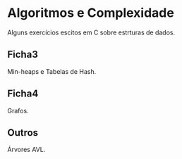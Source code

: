 # Algoritmos e Complexidade
Alguns exercícios escitos em C sobre estrturas de dados.

## Ficha3
Min-heaps e Tabelas de Hash.

## Ficha4
Grafos.

## Outros
Árvores AVL.
